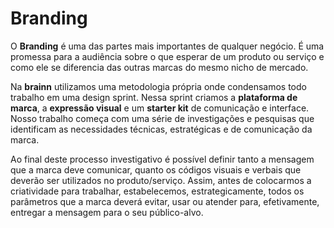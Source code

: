# Branding

O **Branding** é uma das partes mais importantes de qualquer negócio.
É uma promessa para a audiência sobre o que esperar de um produto ou serviço e como ele se diferencia das outras marcas do mesmo nicho de mercado.

Na **brainn** utilizamos uma metodologia própria onde condensamos todo trabalho em uma design sprint. Nessa sprint criamos a **plataforma de marca**, a **expressão visual** e um **starter kit** de comunicação e interface.
Nosso trabalho começa com uma série de investigações e pesquisas que identificam as necessidades técnicas, estratégicas e de comunicação da marca.

Ao final deste processo investigativo é possível definir tanto a mensagem que a marca deve comunicar, quanto os códigos visuais e verbais que deverão ser utilizados no produto/serviço. 
Assim, antes de colocarmos a criatividade para trabalhar, estabelecemos, estrategicamente, todos os parâmetros que a marca deverá evitar, usar ou atender para, efetivamente, entregar a mensagem para o seu público-alvo.
